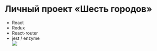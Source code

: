 # Личный проект «Шесть городов»
<ul>
  <li>React</li>
  <li>Redux</li>
  <li>React-router</li>
  <li>jest / enzyme</li>


<img src="https://sun9-45.userapi.com/c200628/v200628940/9f4d/kW_DXdymmHo.jpg">


